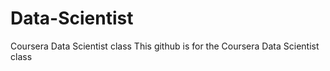 Data-Scientist
==============

Coursera Data Scientist class
This github is for the Coursera Data Scientist class
